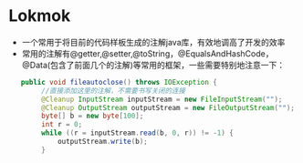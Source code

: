 # Lokmok

* 一个常用于将目前的代码样板生成的注解java库，有效地调高了开发的效率
* 常用的注解有@getter,@setter,@toString，@EqualsAndHashCode，@Data\(包含了前面几个的注解\)等常用的框架，一些需要特别地注意一下：

```java
   public void fileautoclose() throws IOException {
        //直接添加这里的注解，不需要书写关闭的连接
        @Cleanup InputStream inputStream = new FileInputStream("");
        @Cleanup OutputStream outputStream = new FileOutputStream("");
        byte[] b = new byte[100];
        int r = 0;
        while ((r = inputStream.read(b, 0, r)) != -1) {
            outputStream.write(b);
        }
```



